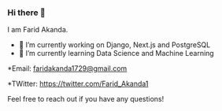 ### Hi there 👋
I am Farid Akanda.


- 🔭 I’m currently working on Django, Next.js and PostgreSQL
- 🌱 I’m currently learning Data Science and Machine Learning


*Email: faridakanda1729@gmail.com


*TWitter: https://twitter.com/Farid_Akanda1

Feel free to reach out if you have any questions!
